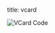 title: vcard

<img src = "{{url_for('static',filename='images/VCard.svg')}}" alt="VCard Code" style="">
